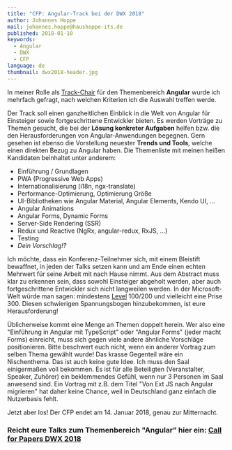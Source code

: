 ```yaml
---
title: "CFP: Angular-Track bei der DWX 2018"
author: Johannes Hoppe
mail: johannes.hoppe@haushoppe-its.de
published: 2018-01-10
keywords:
  - Angular
  - DWX
  - CFP
language: de
thumbnail: dwx2018-header.jpg
---
```


In meiner Rolle als [Track-Chair](https://www.developer-week.de/adboard/) für den Themenbereich __Angular__ wurde ich mehrfach gefragt, nach welchen Kriterien ich die Auswahl treffen werde.

Der Track soll einen ganzheitlichen Einblick in die Welt von Angular für Einsteiger sowie fortgeschrittene Entwickler bieten. Es werden Vorträge zu Themen gesucht, die bei der __Lösung konkreter Aufgaben__ helfen bzw. die den Herausforderungen von Angular-Anwendungen begegnen. Gern gesehen ist ebenso die Vorstellung neuester __Trends und Tools__, welche einen direkten Bezug zu Angular haben. Die Themenliste mit meinen heißen Kandidaten beinhaltet unter anderem:

* Einführung / Grundlagen
* PWA (Progressive Web Apps)
* Internationalisierung (i18n, ngx-translate)
* Performance-Optimierung, Optimierung Größe
* UI-Bibliotheken wie Angular Material, Angular Elements, Kendo UI, ...
* Angular Animations
* Angular Forms, Dynamic Forms
* Server-Side Rendering (SSR)
* Redux und Reactive (NgRx, angular-redux, RxJS, ...)
* Testing
* *Dein Vorschlag!?*

Ich möchte, dass ein Konferenz-Teilnehmer sich, mit einem Bleistift bewaffnet, in jeden der Talks setzen kann und am Ende einen echten Mehrwert für seine Arbeit mit nach Hause nimmt. Aus dem Abstract muss klar zu erkennen sein, dass sowohl Einsteiger abgeholt werden, aber auch fortgeschrittene Entwickler sich nicht langweilen werden. In der Microsoft-Welt würde man sagen: mindestens [Level](https://technet.microsoft.com/en-us/security/cc558964.aspx) 100/200 und vielleicht eine Prise 300. Diesen schwierigen Spannungsbogen hinzubekommen, ist eure Herausforderung!

Üblicherweise kommt eine Menge an Themen doppelt herein. Wer also eine "Einführung in Angular mit TypeScript" oder "Angular Forms" (jeder macht Forms) einreicht, muss sich gegen viele andere ähnliche Vorschläge positionieren. Bitte beschwert euch nicht, wenn ein anderer Vortrag zum selben Thema gewählt wurde! Das krasse Gegenteil wäre ein Nischenthema. Das ist auch keine gute Idee. Ich muss den Saal einigermaßen voll bekommen. Es ist für alle Beteiligten (Veranstalter, Speaker, Zuhörer) ein beklemmendes Gefühl, wenn nur 3 Personen im Saal anwesend sind. Ein Vortrag mit z.B. dem Titel "Von Ext JS nach Angular migrieren" hat daher keine Chance, weil in Deutschland ganz einfach die Nutzerbasis fehlt.

Jetzt aber los!
Der CFP endet am 14. Januar 2018, genau zur Mitternacht.

### Reicht eure Talks zum Themenbereich "Angular" hier ein: [Call for Papers DWX 2018](https://www.developer-week.de/call-for-papers/)
